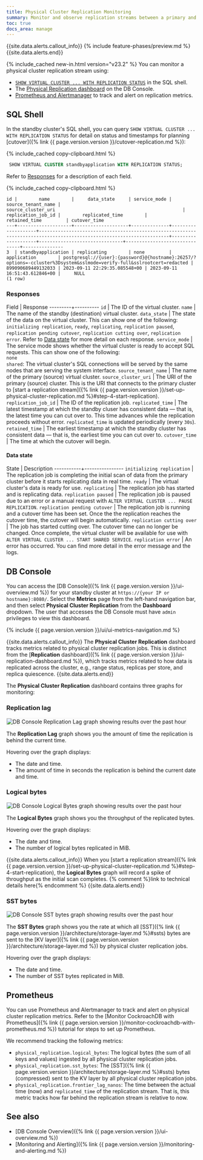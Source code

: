 ```yaml
---
title: Physical Cluster Replication Monitoring
summary: Monitor and observe replication streams between a primary and standby cluster.
toc: true
docs_area: manage
---
```


{{site.data.alerts.callout_info}}
{% include feature-phases/preview.md %}
{{site.data.alerts.end}}

{% include_cached new-in.html version="v23.2" %} You can monitor a physical cluster replication stream using:

- [`SHOW VIRTUAL CLUSTER ... WITH REPLICATION STATUS`](#sql-shell) in the SQL shell.
- The [Physical Replication dashboard](#db-console) on the DB Console.
- [Prometheus and Alertmanager](#prometheus) to track and alert on replication metrics.

## SQL Shell

In the standby cluster's SQL shell, you can query `SHOW VIRTUAL CLUSTER ... WITH REPLICATION STATUS` for detail on status and timestamps for planning [cutover]({% link {{ page.version.version }}/cutover-replication.md %}):


{% include_cached copy-clipboard.html %}
~~~ sql
 SHOW VIRTUAL CLUSTER standbyapplication WITH REPLICATION STATUS;
~~~

Refer to [Responses](#responses) for a description of each field.

{% include_cached copy-clipboard.html %}
~~~
id |        name        |     data_state     | service_mode | source_tenant_name |                                                     source_cluster_uri                                               | replication_job_id |        replicated_time        |         retained_time         | cutover_time
---+--------------------+--------------------+--------------+--------------------+----------------------------------------------------------------------------------------------------------------------+--------------------+-------------------------------+-------------------------------+---------------
3  | standbyapplication | replicating        | none         | application        | postgresql://{user}:{password}@{hostname}:26257/?options=-ccluster%3Dsystem&sslmode=verify-full&sslrootcert=redacted | 899090689449132033 | 2023-09-11 22:29:35.085548+00 | 2023-09-11 16:51:43.612846+00 |     NULL
(1 row)
~~~

### Responses

Field    | Response
---------+----------
`id` | The ID of the virtual cluster.
`name` | The name of the standby (destination) virtual cluster.
`data_state` | The state of the data on the virtual cluster. This can show one of the following: `initializing replication`, `ready`, `replicating`, `replication paused`, `replication pending cutover`, `replication cutting over`, `replication error`. Refer to [Data state](#data-state) for more detail on each response.
`service_mode` | The service mode shows whether the virtual cluster is ready to accept SQL requests. This can show one of the following: <br>`none`<br>`shared`: The virtual cluster's SQL connections will be served by the same nodes that are serving the system interface.
`source_tenant_name` | The name of the primary (source) virtual cluster.
`source_cluster_uri` | The URI of the primary (source) cluster. This is the URI that connects to the primary cluster to [start a replication stream]({% link {{ page.version.version }}/set-up-physical-cluster-replication.md %}#step-4-start-replication).
`replication_job_id` | The ID of the replication job.
`replicated_time` | The latest timestamp at which the standby cluser has consistent data — that is, the latest time you can cut over to. This time advances while the replication proceeds without error. `replicated_time` is updated periodically (every `30s`).
`retained_time` | The earliest timestamp at which the standby cluster has consistent data — that is, the earliest time you can cut over to.
`cutover_time` | The time at which the cutover will begin.

#### Data state

State      | Description
-----------+----------------
`initializing replication` | The replication job is completing the initial scan of data from the primary cluster before it starts replicating data in real time.
`ready` | The virtual cluster's data is ready for use.
`replicating` | The replication job has started and is replicating data.
`replication paused` | The replication job is paused due to an error or a manual request with `ALTER VIRTUAL CLUSTER ... PAUSE REPLICATION`.
`replication pending cutover` | The replication job is running and a cutover time has been set. Once the the replication reaches the cutover time, the cutover will begin automatically.
`replication cutting over` | The job has started cutting over. The cutover time can no longer be changed. Once complete, the virtual cluster will be available for use with `ALTER VIRTUAL CLUSTER ... START SHARED SERVICE`.
`replication error` | An error has occurred. You can find more detail in the error message and the logs.

## DB Console

You can access the [DB Console]({% link {{ page.version.version }}/ui-overview.md %}) for your standby cluster at `https://{your IP or hostname}:8080/`. Select the **Metrics** page from the left-hand navigation bar, and then select **Physical Cluster Replication** from the **Dashboard** dropdown. The user that accesses the DB Console must have `admin` privileges to view this dashboard.

{% include {{ page.version.version }}/ui/ui-metrics-navigation.md %}

{{site.data.alerts.callout_info}}
The **Physical Cluster Replication** dashboard tracks metrics related to physical cluster replication jobs. This is distinct from the [**Replication** dashboard]({% link {{ page.version.version }}/ui-replication-dashboard.md %}), which tracks metrics related to how data is replicated across the cluster, e.g., range status, replicas per store, and replica quiescence.
{{site.data.alerts.end}}

The **Physical Cluster Replication** dashboard contains three graphs for monitoring:

### Replication lag

<img src="{{ 'images/v23.2/ui-replication-lag.png' | relative_url }}" alt="DB Console Replication Lag graph showing results over the past hour" style="border:1px solid #eee;max-width:100%" />

The **Replication Lag** graph shows you the amount of time the replication is behind the current time.

Hovering over the graph displays:

- The date and time.
- The amount of time in seconds the replication is behind the current date and time.

### Logical bytes

<img src="{{ 'images/v23.2/ui-logical-bytes.png' | relative_url }}" alt="DB Console Logical Bytes graph showing results over the past hour" style="border:1px solid #eee;max-width:100%" />

The **Logical Bytes** graph shows you the throughput of the replicated bytes.

Hovering over the graph displays:

- The date and time.
- The number of logical bytes replicated in MiB.

{{site.data.alerts.callout_info}}
When you [start a replication stream]({% link {{ page.version.version }}/set-up-physical-cluster-replication.md %}#step-4-start-replication), the **Logical Bytes** graph will record a spike of throughput as the initial scan completes. {% comment %}link to technical details here{% endcomment %}
{{site.data.alerts.end}}

### SST bytes

<img src="{{ 'images/v23.2/ui-sst-bytes.png' | relative_url }}" alt="DB Console SST bytes graph showing results over the past hour" style="border:1px solid #eee;max-width:100%" />

The **SST Bytes** graph shows you the rate at which all [SST]({% link {{ page.version.version }}/architecture/storage-layer.md %}#ssts) bytes are sent to the [KV layer]({% link {{ page.version.version }}/architecture/storage-layer.md %}) by physical cluster replication jobs.

Hovering over the graph displays:

- The date and time.
- The number of SST bytes replicated in MiB.

## Prometheus

You can use Prometheus and Alertmanager to track and alert on physical cluster replication metrics. Refer to the [Monitor CockroachDB with Prometheus]({% link {{ page.version.version }}/monitor-cockroachdb-with-prometheus.md %}) tutorial for steps to set up Prometheus.

We recommend tracking the following metrics:

- `physical_replication.logical_bytes`: The logical bytes (the sum of all keys and values) ingested by all physical cluster replication jobs.
- `physical_replication.sst_bytes`: The [SST]({% link {{ page.version.version }}/architecture/storage-layer.md %}#ssts) bytes (compressed) sent to the KV layer by all physical cluster replication jobs.
- `physical_replication.frontier_lag_nanos`: The time between the actual time (now) and `replicated_time` of the replication stream. That is, this metric tracks how far behind the replication stream is relative to now.

## See also

- [DB Console Overview]({% link {{ page.version.version }}/ui-overview.md %})
- [Monitoring and Alerting]({% link {{ page.version.version }}/monitoring-and-alerting.md %})
